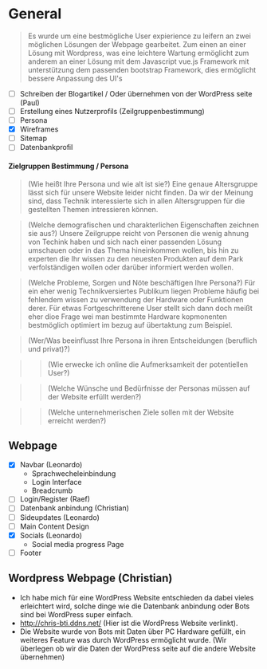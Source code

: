 # General

> Es wurde um eine bestmögliche User expierience zu leifern an zwei möglichen Lösungen der Webpage gearbeitet. Zum einen an einer Lösung mit Wordpress, was eine leichtere Wartung ermöglicht zum anderem an einer Lösung mit dem Javascript vue.js Framework mit unterstützung dem passenden bootstrap Framework, dies ermöglicht bessere Anpassung des UI's

- [ ] Schreiben der Blogartikel / Oder übernehmen von der WordPress seite (Paul)
- [ ] Erstellung eines Nutzerprofils (Zeilgruppenbestimmung)
- [ ] Persona
- [x] Wireframes 
- [ ] Sitemap
- [ ] Datenbankprofil

#### Zielgruppen Bestimmung / Persona
> (Wie heißt Ihre Persona und wie alt ist sie?) Eine genaue Altersgruppe lässt sich für unsere Website leider nicht finden. Da wir der Meinung sind, dass Technik interessierte sich in allen Altersgruppen für die gestellten Themen intressieren können.

> (Welche demografischen und charakterlichen Eigenschaften zeichnen sie aus?) Unsere Zeilgruppe reicht von Personen die wenig ahnung von Techink haben und sich nach einer passenden Lösung umschauen oder in das Thema hineinkommen wollen, bis hin zu experten die Ihr wissen zu den neuesten Produkten auf dem Park verfolständigen wollen oder darüber informiert werden wollen.

> (Welche Probleme, Sorgen und Nöte beschäftigen Ihre Persona?) Für ein eher wenig Technikversiertes Publikum liegen Probleme häufig bei fehlendem wissen zu verwendung der Hardware oder Funktionen derer. Für etwas Fortgeschritterene User stellt sich dann doch meißt eher dioe Frage wei man bestimmte Hardware kopmonenten bestmöglich optimiert im bezug auf übertaktung zum Beispiel.

> (Wer/Was beeinflusst Ihre Persona in ihren Entscheidungen (beruflich und privat)?)

>> (Wie erwecke ich online die Aufmerksamkeit der potentiellen User?)

>> (Welche Wünsche und Bedürfnisse der Personas müssen auf der Website erfüllt werden?)

>> (Welche unternehmerischen Ziele sollen mit der Website erreicht werden?)

## Webpage
 - [x] Navbar (Leonardo)
   - Sprachwecheleinbindung
   - Login Interface
   - Breadcrumb
 - [ ] Login/Register (Raef)
 - [ ] Datenbank anbindung (Christian)
 - [ ] Sideupdates (Leonardo)
 - [ ] Main Content Design
 - [x] Socials (Leonardo)
   - Social media progress Page
 - [ ] Footer
 
## Wordpress Webpage (Christian)
 - Ich habe mich für eine WordPress Website entschieden da dabei vieles erleichtert wird, solche dinge wie die Datenbank anbindung oder Bots sind bei WordPress super einfach.
 - http://chris-bti.ddns.net/ (Hier ist die WordPress Website verlinkt).
 - Die Website wurde von Bots mit Daten über PC Hardware gefüllt, ein weiteres Feature was durch WordPress ermöglicht wurde. (Wir überlegen ob wir die Daten der WordPress seite auf die andere Website übernehmen)
